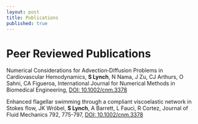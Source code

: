 ```yaml
---
layout: post
title: Publications
published: true
---
```

# Peer Reviewed Publications

Numerical Considerations for Advection‐Diffusion Problems in Cardiovascular Hemodynamics, **S Lynch**, N Nama, J Zu, CJ Arthurs, O Sahni, CA Figueroa, International Journal for Numerical Methods in Biomedical Engineering, [DOI: 10.1002/cnm.3378](https://doi.org/10.1002/cnm.3378)

Enhanced flagellar swimming through a compliant viscoelastic network in Stokes flow, JK Wróbel, **S Lynch**, A Barrett, L Fauci, R Cortez, Journal of Fluid Mechanics 792, 775-797, [DOI: 10.1002/cnm.3378](https://doi.org/10.1017/jfm.2016.99)



